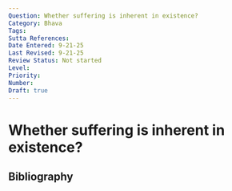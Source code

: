 ```yaml
---
Question: Whether suffering is inherent in existence?
Category: Bhava
Tags: 
Sutta References: 
Date Entered: 9-21-25
Last Revised: 9-21-25
Review Status: Not started
Level: 
Priority: 
Number: 
Draft: true
---
```


# Whether suffering is inherent in existence?

## Bibliography

<!-- 

Notes:



-->